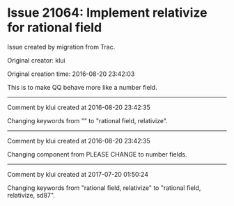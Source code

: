 # Issue 21064: Implement relativize for rational field

Issue created by migration from Trac.

Original creator: klui

Original creation time: 2016-08-20 23:42:03

This is to make QQ behave more like a number field.


---

Comment by klui created at 2016-08-20 23:42:35

Changing keywords from "" to "rational field, relativize".


---

Comment by klui created at 2016-08-20 23:42:35

Changing component from PLEASE CHANGE to number fields.


---

Comment by klui created at 2017-07-20 01:50:24

Changing keywords from "rational field, relativize" to "rational field, relativize, sd87".
